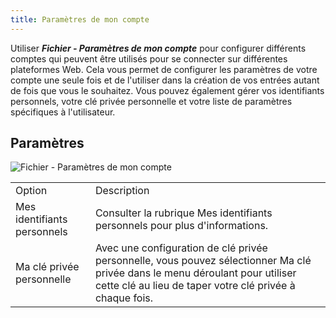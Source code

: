 ```yaml
---
title: Paramètres de mon compte
---
```

Utiliser ***Fichier - Paramètres de mon compte*** pour configurer différents comptes qui peuvent être utilisés pour se connecter sur différentes plateformes Web. Cela vous permet de configurer les paramètres de votre compte une seule fois et de l'utiliser dans la création de vos entrées autant de fois que vous le souhaitez. Vous pouvez également gérer vos identifiants personnels, votre clé privée personnelle et votre liste de paramètres spécifiques à l'utilisateur. 

## Paramètres 

![Fichier - Paramètres de mon compte](https://webdevolutions.azureedge.net/docs/fr/rdm/mac/clip4034.png) 

<table>
	<tr>
		<td>
Option 
		</td>
		<td>
Description 
		</td>
	</tr>
		<td>
Mes identifiants personnels 
		</td>
		<td>
Consulter la rubrique Mes identifiants personnels pour plus d'informations. 
		</td>
	</tr>
		<td>
Ma clé privée personnelle 
		</td>
		<td>
Avec une configuration de clé privée personnelle, vous pouvez sélectionner Ma clé privée dans le menu déroulant pour utiliser cette clé au lieu de taper votre clé privée à chaque fois. 
		</td>
	</tr>
</table>


